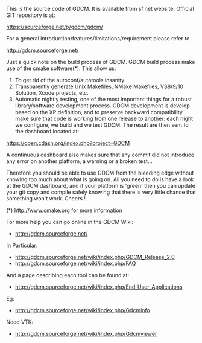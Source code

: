 This is the source code of GDCM. It is available from sf.net website.
Official GIT repository is at:

  https://sourceforge.net/p/gdcm/gdcm/

For a general introduction/features/limitations/requirement please
refer to

  http://gdcm.sourceforge.net/

Just a quick note on the build process of GDCM. GDCM build process
make use of the cmake software(*). This allow us:
1. To get rid of the autoconf/autotools insanity
2. Transparently generate Unix Makefiles, NMake Makefiles,
VS8/9/10 Solution, Xcode projects, etc.
3. Automatic nightly testing, one of the most important things
for a robust library/software development process. GDCM development is develop
based on the XP definition, and to preserve backward compatibility
make sure that code is working from one release to another: each night
we configure, we build and we test GDCM. The result are then sent to
the dashboard located at:

  https://open.cdash.org/index.php?project=GDCM

A continuous dashboard also makes sure that any commit did not introduce
any error on another platform, a warning or a broken test...

Therefore you should be able to use GDCM from the bleeding edge without
knowing too much about what is going on. All you need to do is have a look
at the GDCM dashboard, and if your platform is 'green' then you can
update your git copy and compile safely knowing that there is very little chance
that something won't work. Cheers !


(*) http://www.cmake.org for more information

For more help you can go online in the GDCM Wiki:
* http://gdcm.sourceforge.net/

In Particular:
* http://gdcm.sourceforge.net/wiki/index.php/GDCM_Release_2.0
* http://gdcm.sourceforge.net/wiki/index.php/FAQ

And a page describing each tool can be found at:
* http://gdcm.sourceforge.net/wiki/index.php/End_User_Applications

Eg:
* http://gdcm.sourceforge.net/wiki/index.php/Gdcminfo

Need VTK:
* http://gdcm.sourceforge.net/wiki/index.php/Gdcmviewer
